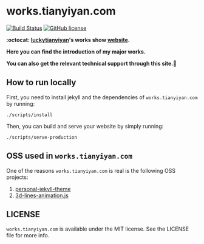works.tianyiyan.com
===
[![Build Status](https://travis-ci.org/luckytianyiyan/works.tianyiyan.com.svg?branch=tyy-works)](https://travis-ci.org/luckytianyiyan/works.tianyiyan.com)
[![GitHub license](https://img.shields.io/badge/license-MIT%20License-blue.svg)](https://github.com/luckytianyiyan/works.tianyiyan.com/blob/tyy-works/LICENSE)

**:octocat: [luckytianyiyan](https://github.com/luckytianyiyan)'s works show [website](http://works.tianyiyan.com).**

**Here you can find the introduction of my major works.**

**You can also get the relevant technical support through this site.:beers:**

How to run locally
---

First, you need to install jekyll and the dependencies of `works.tianyiyan.com` by running:

````
./scripts/install
````

Then, you can build and serve your website by simply running:

````
./scripts/serve-production
````

OSS used in `works.tianyiyan.com`
---

One of the reasons `works.tianyiyan.com` is real is the following OSS projects:

  1. [personal-jekyll-theme](https://github.com/PanosSakkos/personal-jekyll-theme)
  2. [3d-lines-animation.js](https://github.com/JoanClaret/html5-canvas-animation)

LICENSE
---
`works.tianyiyan.com` is available under the MIT license. See the LICENSE file for more info.
